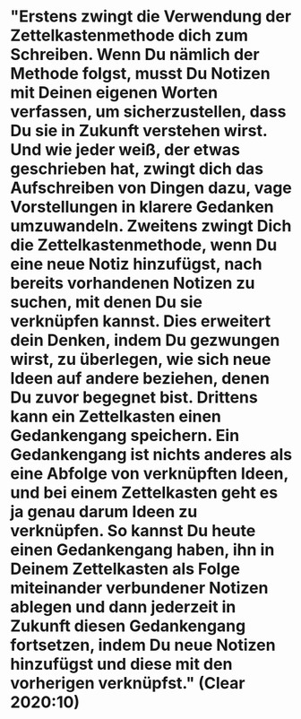 # "Erstens zwingt die Verwendung der Zettelkastenmethode dich zum Schreiben. Wenn Du nämlich der Methode folgst, musst Du Notizen mit Deinen eigenen Worten verfassen, um sicherzustellen, dass Du sie in Zukunft verstehen wirst. Und wie jeder weiß, der etwas geschrieben hat, zwingt dich das Aufschreiben von Dingen dazu, vage Vorstellungen in klarere Gedanken umzuwandeln. Zweitens zwingt Dich die Zettelkastenmethode, wenn Du eine neue Notiz hinzufügst, nach bereits vorhandenen Notizen zu suchen, mit denen Du sie verknüpfen kannst. Dies erweitert dein Denken, indem Du gezwungen wirst, zu überlegen, wie sich neue Ideen auf andere beziehen, denen Du zuvor begegnet bist. Drittens kann ein Zettelkasten einen Gedankengang speichern. Ein Gedankengang ist nichts anderes als eine Abfolge von verknüpften Ideen, und bei einem Zettelkasten geht es ja genau darum Ideen zu verknüpfen. So kannst Du heute einen Gedankengang haben, ihn in Deinem Zettelkasten als Folge miteinander verbundener Notizen ablegen und dann jederzeit in Zukunft diesen Gedankengang fortsetzen, indem Du neue Notizen hinzufügst und diese mit den vorherigen verknüpfst." (Clear 2020:10)